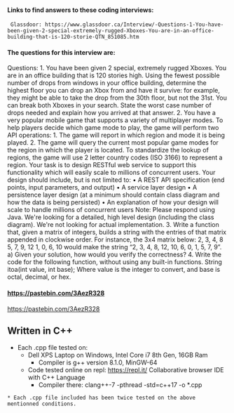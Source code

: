 #### Links to find answers to these coding interviews:
     Glassdoor: https://www.glassdoor.ca/Interview/-Questions-1-You-have-been-given-2-special-extremely-rugged-Xboxes-You-are-in-an-office-building-that-is-120-storie-QTN_851085.htm



#### The questions for this interview are:

Questions: 1. You have been given 2 special, extremely  rugged Xboxes. You are in an office building that is 120 stories high. Using the fewest possible number of drops from windows in your office building, determine the highest floor you can drop an Xbox from and have it survive: for example, they might be able to take the drop from the 30th floor, but not the 31st. You can break both Xboxes in your search. State the worst case number of drops needed and explain how you arrived at that answer. 2. You have a very popular mobile game that supports a variety of multiplayer modes. To help players decide which game mode to play, the game will perform two API operations: 1. The game will report in which region and mode it is being played. 2. The game will query the current most popular game modes for the region in which the player is located. To standardize the lookup of regions, the game will use 2 letter country codes (ISO 3166) to represent a region. Your task is to design RESTful web service to support this functionality which will easily scale to millions of concurrent users. Your design should include, but is not limited to: • A REST API specification (end points, input parameters, and output) • A service layer design • A persistence layer design (at a minimum should contain class diagram and how the data is being persisted) • An explanation of how your design will scale to handle millions of concurrent users Note: Please respond using Java. We're looking for a detailed, high level design (including the class diagram). We're not looking for actual implementation. 3. Write a function that, given a matrix of integers, builds a string with the entries of that matrix appended in clockwise order. For instance, the 3x4 matrix below: 2, 3, 4, 8 5, 7, 9, 12 1, 0, 6, 10 would make the string “2, 3, 4, 8, 12, 10, 6, 0, 1, 5, 7, 9”. a) Given your solution, how would you verify the correctness? 4. Write the code for the following function, without using any built-in functions. String itoa(int value, int base); Where value is the integer to convert, and base is octal, decimal, or hex.


#### https://pastebin.com/3AezR328

https://pastebin.com/3AezR328


## Written in C++
   * Each .cpp file tested on:
     * Dell XPS Laptop on Windows, Intel Core i7 8th Gen, 16GB Ram
       * Compiler is g++ version 8.1.0, MinGW-64
     * Code tested online on repl: https://repl.it/ Collaborative browser IDE with C++ Language
       * Compiler there: clang++-7 -pthread -std=c++17 -o *.cpp

    * Each .cpp file included has been twice tested on the above mentionned conditions.
